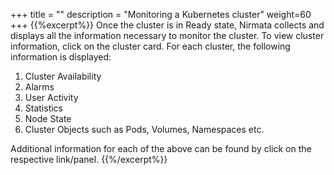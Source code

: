 +++
title = ""
description = "Monitoring a Kubernetes cluster"
weight=60
+++
{{%excerpt%}}
Once the cluster is in Ready state, Nirmata collects and displays all
the information necessary to monitor the cluster. To view cluster
information, click on the cluster card. For each cluster, the following
information is displayed:

 1.  Cluster Availability
 2.  Alarms
 3.  User Activity
 4.  Statistics
 5.  Node State
 6.  Cluster Objects such as Pods, Volumes, Namespaces etc.

Additional information for each of the above can be found by click on
the respective link/panel.
{{%/excerpt%}}
